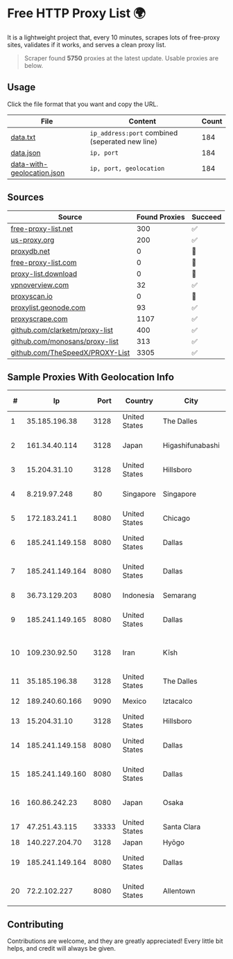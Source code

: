 
# Free HTTP Proxy List 🌍

It is a lightweight project that, every 10 minutes, scrapes lots of free-proxy sites, validates if it works, and serves a clean proxy list.


> Scraper found **5750** proxies at the latest update. Usable proxies are below.

## Usage

Click the file format that you want and copy the URL.


|File|Content|Count|
|----|-------|-----|
|[data.txt](https://raw.githubusercontent.com/themiralay/Proxy-List-World/master/data.txt)|`ip_address:port` combined (seperated new line)|184|
|[data.json](https://raw.githubusercontent.com/themiralay/Proxy-List-World/master/data.json)|`ip, port`|184|
|[data-with-geolocation.json](https://raw.githubusercontent.com/themiralay/Proxy-List-World/master/data-with-geolocation.json)|`ip, port, geolocation`|184|

## Sources

|Source|Found Proxies|Succeed|
|------|-------------|-------|
|[free-proxy-list.net](https://free-proxy-list.net)|300|✅|
|[us-proxy.org](https://www.us-proxy.org)|200|✅|
|[proxydb.net](http://proxydb.net)|0|🚫|
|[free-proxy-list.com](https://free-proxy-list.com/?page=&port=&type%5B%5D=http&type%5B%5D=https&up_time=0&search=Search)|0|🚫|
|[proxy-list.download](https://www.proxy-list.download/HTTP)|0|🚫|
|[vpnoverview.com](https://vpnoverview.com/privacy/anonymous-browsing/free-proxy-servers)|32|✅|
|[proxyscan.io](https://www.proxyscan.io)|0|🚫|
|[proxylist.geonode.com](https://proxylist.geonode.com/api/proxy-list?limit=300&page=1&sort_by=lastChecked&sort_type=desc&protocols=http,https)|93|✅|
|[proxyscrape.com](https://api.proxyscrape.com/v2/?request=displayproxies&protocol=http&timeout=10000&country=all&ssl=all&anonymity=all)|1107|✅|
|[github.com/clarketm/proxy-list](https://raw.githubusercontent.com/clarketm/proxy-list/master/proxy-list-raw.txt)|400|✅|
|[github.com/monosans/proxy-list](https://raw.githubusercontent.com/monosans/proxy-list/main/proxies/http.txt)|313|✅|
|[github.com/TheSpeedX/PROXY-List](https://raw.githubusercontent.com/TheSpeedX/PROXY-List/master/http.txt)|3305|✅|


## Sample Proxies With Geolocation Info

|#|Ip|Port|Country|City|Internet Service Provider|
|-|--|----|-------|----|-------------------------|
|1|35.185.196.38|3128|United States|The Dalles|Google LLC|
|2|161.34.40.114|3128|Japan|Higashifunabashi|NTT PC Communications, Inc.|
|3|15.204.31.10|3128|United States|Hillsboro|OVH SAS|
|4|8.219.97.248|80|Singapore|Singapore|Alibaba (US) Technology Co., Ltd.|
|5|172.183.241.1|8080|United States|Chicago|Microsoft|
|6|185.241.149.158|8080|United States|Dallas|Tier.Net Technologies LLC|
|7|185.241.149.164|8080|United States|Dallas|Tier.Net Technologies LLC|
|8|36.73.129.203|8080|Indonesia|Semarang|PT. TELKOM INDONESIA|
|9|185.241.149.165|8080|United States|Dallas|Tier.Net Technologies LLC|
|10|109.230.92.50|3128|Iran|Kīsh|Tose'h Fanavari Ertebabat Pasargad Arian Co. PJS|
|11|35.185.196.38|3128|United States|The Dalles|Google LLC|
|12|189.240.60.166|9090|Mexico|Iztacalco|Uninet S.A. de C.V.|
|13|15.204.31.10|3128|United States|Hillsboro|OVH SAS|
|14|185.241.149.158|8080|United States|Dallas|Tier.Net Technologies LLC|
|15|185.241.149.160|8080|United States|Dallas|Tier.Net Technologies LLC|
|16|160.86.242.23|8080|Japan|Osaka|Sony Network Communications Inc|
|17|47.251.43.115|33333|United States|Santa Clara|Alibaba Cloud LLC|
|18|140.227.204.70|3128|Japan|Hyōgo|InfoSphere|
|19|185.241.149.164|8080|United States|Dallas|Tier.Net Technologies LLC|
|20|72.2.102.227|8080|United States|Allentown|Carbon Lehigh Intermediate Unit 21|



## Contributing

Contributions are welcome, and they are greatly appreciated! Every
little bit helps, and credit will always be given.

